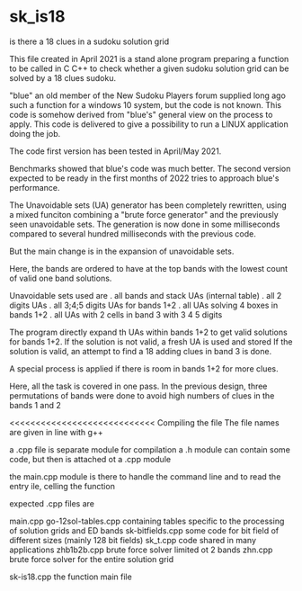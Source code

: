 # sk_is18
is there a 18 clues in a sudoku solution grid

This file created in April 2021 is a stand alone program preparing a function to be called in C C++ to check whether a given sudoku solution grid can be solved by a 18 clues sudoku.

"blue" an old member of the New Sudoku Players forum supplied long ago such a function for a windows 10 system, but the code is not known.
This code is somehow derived from "blue's" general view on the process to apply. This code is delivered to give a possibility to run a LINUX application doing the job.

The code first version has been tested in April/May 2021.

Benchmarks showed that blue's code was much better. The second version expected to be ready in the first months of 2022 tries to approach blue's performance.

The Unavoidable sets (UA) generator has been completely rewritten, using a mixed funciton combining a "brute force generator" and the previously seen unavoidable sets. 
The generation is now done in some milliseconds compared to several hundred milliseconds with the previous code.

But the main change is in the expansion of unavoidable sets.

Here, the bands are ordered to have at the top bands with the lowest count of valid one band solutions.

Unavoidable sets used are 
. all bands and stack UAs (internal table)
. all 2 digits UAs
. all 3;4;5 digits UAs for bands 1+2
. all UAs solving 4 boxes in bands 1+2
. all UAs with 2 cells in band 3 with 3 4 5 digits

The program directly expand th UAs within bands 1+2 to get valid solutions for bands 1+2.
If the solution is not valid, a fresh UA is used and stored
If the solution is valid, an attempt to find a 18 adding clues in band 3 is done.

A special process is applied if there is room in bands 1+2 for more clues.

Here, all the task is covered in one pass. In the previous design, three permutations of bands were done to avoid high numbers of clues in the bands 1 and 2 


<<<<<<<<<<<<<<<<<<<<<<<<<<<< Compiling the file
The file names are given in line with g++ 

a .cpp file is separate module for compilation
a .h module can contain some code, but then is attached ot a .cpp module

the main.cpp module is there to handle the command line and to read the entry ile, celling the function

expected .cpp files are

main.cpp 
go-12sol-tables.cpp containing tables specific to the processing of solution grids and ED bands
sk-bitfields.cpp some code for bit field of different sizes (mainly 128 bit fields)
sk_t.cpp code shared in many applications
zhb1b2b.cpp brute force solver limited ot 2 bands
zhn.cpp brute force solver for the entire solution grid

sk-is18.cpp the function main file

